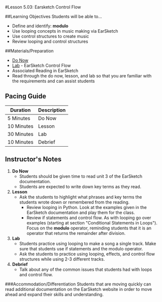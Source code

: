 #Lesson 5.03: Earsketch Control Flow

##Learning Objectives
Students will be able to...

* Define and identify: **modulo**
* Use looping concepts in music making via EarSketch
* Use control structures to create music
* Review looping and control structures


##Materials/Preparation
* [Do Now]
* [Lab] - EarSketch Control Flow
* Associated Reading in EarSketch
*  Read through the do now, lesson, and lab so that you are familiar with the requirements and can assist students

## Pacing Guide
| **Duration**   | **Description** |
| ---------- | ----------- |
| 5 Minutes  | Do Now      |
| 10 Minutes | Lesson      |
| 30 Minutes | Lab         |
| 10 Minutes | Debrief     |

## Instructor's Notes

1. **Do Now**
    * Students should be given time to read unit 3 of the EarSketch documentation.
    * Students are expected to write down key terms as they read.
2. **Lesson**
	* Ask the students to highlight what phrases and key terms the students wrote down or remembered from the reading. 
		* Review looping in Python. Look at the examples given in the EarSketch documentation and play them for the class.  
		* Review if statements and control flow. As with looping go over examples (starting at section "Conditional Statements in Loops"). Focus on the **modulo** operator, reminding students that it is an operator that returns the remainder after division.
3. **Lab**
	* Students practice using looping to make a song a single track. Make sure that students use if statements and the modulo operator.
	* Ask the students to practice using looping, effects, and control flow structures while using 2-3 different tracks.
4. **Debrief**
	* Talk about any of the common issues that students had with loops and control flow. 

###Accommodation/Differentiation
Students that are moving quickly can read additional documentation on the EarSketch website in order to move ahead and expand their skills and understanding.

[Do Now]: do_now.md
[Lab]: lab.md